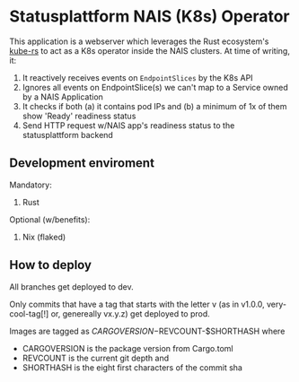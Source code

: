 # Statusplattform NAIS (K8s) Operator

This application is a webserver which leverages the Rust ecosystem's
[kube-rs](https://kube.rs/) to act as a K8s operator inside the NAIS
clusters. At time of writing, it:
1. It reactively receives events on `EndpointSlices` by the K8s API
1. Ignores all events on EndpointSlice(s) we can't map to a Service
   owned by a NAIS Application
1. It checks if both (a) it contains pod IPs and (b) a minimum of 1x
   of them show 'Ready' readiness status
1. Send HTTP request w/NAIS app's readiness status to the
   statusplattform backend

## Development enviroment
Mandatory:
1. Rust

Optional (w/benefits):
1. Nix (flaked)


## How to deploy
All branches get deployed to dev.

Only commits that have a tag that starts with the letter v (as in
v1.0.0, very-cool-tag[!] or, genereally vx.y.z) get deployed to prod.

Images are tagged as $CARGOVERSION-$REVCOUNT-$SHORTHASH where
- CARGOVERSION is the package version from Cargo.toml
- REVCOUNT is the current git depth and
- SHORTHASH is the eight first characters of the commit sha
